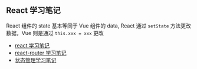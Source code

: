 ## React 学习笔记

React 组件的 state 基本等同于 Vue 组件的 data, React 通过 `setState` 方法更改数据，Vue 则是通过 `this.xxx = xxx` 更改

- [react 学习笔记](./notes/react.md)
- [react-router 学习笔记](./notes/router.md)
- [状态管理学习笔记](./notes/store.md)